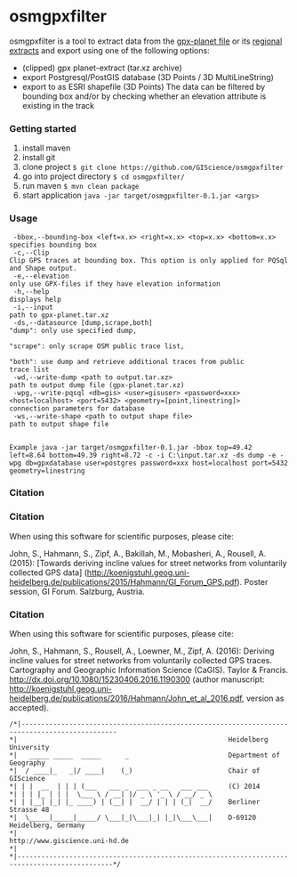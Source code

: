 # osmgpxfilter
osmgpxfilter is a tool to extract data from the [gpx-planet file](http://wiki.openstreetmap.org/wiki/Planet.gpx) or its [regional extracts](http://zverik.osm.rambler.ru/gps/files/extracts/index.html) and export using one of the following options:
- (clipped) gpx planet-extract (tar.xz archive)
- export Postgresql/PostGIS database (3D Points / 3D MultiLineString) 
- export to as ESRI shapefile (3D Points)
The data can be filtered by bounding box and/or by checking whether an elevation attribute is existing in the track

### Getting started

1. install maven
2. install git
3. clone project `$ git clone https://github.com/GIScience/osmgpxfilter`
4. go into project directory `$ cd osmgpxfilter/`
5. run maven `$ mvn clean package`
6. start application `java -jar target/osmgpxfilter-0.1.jar <args>`

### Usage
```
 -bbox,--bounding-box <left=x.x> <right=x.x> <top=x.x> <bottom=x.x>                       specifies bounding box
 -c,--Clip                                                                                Clip GPS traces at bounding box. This option is only applied for PQSql and Shape output.
 -e,--elevation                                                                           only use GPX-files if they have elevation information
 -h,--help                                                                                displays help
 -i,--input                                                                               path to gpx-planet.tar.xz
 -ds,--datasource [dump,scrape,both] 													  "dump": only use specified dump,
 																						  "scrape": only scrape OSM public trace list,                                                                                                       
                                                                                          "both": use dump and retrieve additional traces from public 																						  																						  trace list
 -wd,--write-dump <path to output.tar.xz>                                                 path to output dump file (gpx-planet.tar.xz)
 -wpg,--write-pqsql <db=gis> <user=gisuser> <password=xxx> <host=localhost> <port=5432> <geometry=[point,linestring]>   connection parameters for database
 -ws,--write-shape <path to output shape file>                                            path to output shape file


Example java -jar target/osmgpxfilter-0.1.jar -bbox top=49.42 left=8.64 bottom=49.39 right=8.72 -c -i C:\input.tar.xz -ds dump -e -wpg db=gpxdatabase user=postgres password=xxx host=localhost port=5432 geometry=linestring

 ```
 
### Citation

### Citation

When using this software for scientific purposes, please cite:

John, S., Hahmann, S., Zipf, A., Bakillah, M., Mobasheri, A., Rousell, A. (2015): [Towards deriving incline values for street networks from voluntarily collected GPS data] (http://koenigstuhl.geog.uni-heidelberg.de/publications/2015/Hahmann/GI_Forum_GPS.pdf). Poster session, GI Forum. Salzburg, Austria.
 
 
 
### Citation

When using this software for scientific purposes, please cite:

John, S., Hahmann, S., Rousell, A., Loewner, M., Zipf, A. (2016): Deriving incline values for street networks from voluntarily collected GPS traces. Cartography and Geographic Information Science (CaGIS). Taylor & Francis. http://dx.doi.org/10.1080/15230406.2016.1190300 (author manuscript: http://koenigstuhl.geog.uni-heidelberg.de/publications/2016/Hahmann/John_et_al_2016.pdf, version as accepted).
 
 
 ```
 /*|----------------------------------------------------------------------------------------------
 *|														Heidelberg University
 *|	  _____ _____  _____      _                     	Department of Geography		
 *|	 / ____|_   _|/ ____|    (_)                    	Chair of GIScience
 *|	| |  __  | | | (___   ___ _  ___ _ __   ___ ___ 	(C) 2014
 *|	| | |_ | | |  \___ \ / __| |/ _ \ '_ \ / __/ _ \	
 *|	| |__| |_| |_ ____) | (__| |  __/ | | | (_|  __/	Berliner Strasse 48								
 *|	 \_____|_____|_____/ \___|_|\___|_| |_|\___\___|	D-69120 Heidelberg, Germany	
 *|	        	                                       	http://www.giscience.uni-hd.de
 *|								
 *|----------------------------------------------------------------------------------------------*/
 ```
 
